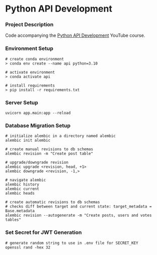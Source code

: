 # Python API Development

### Project Description

Code accompanying the [Python API Development](https://www.youtube.com/watch?v=0sOvCWFmrtA&t=66133s) YouTube course.

### Environment Setup

```
# create conda environment
> conda env create --name api python=3.10

# activate environment
> conda activate api

# install requirements
> pip install -r requirements.txt
```

### Server Setup 

```
uvicorn app.main:app --reload
```

### Database Migration Setup

```
# initialize alembic in a directory named alembic
alembic init alembic

# create manual revisions to db schemas
alembic revision -m "Create post table"

# upgrade/downgrade revision
alembic upgrade <revision, head, +1>
alembic downgrade <revision, -1,>

# navigate alembic
alembic history
alembic current
alembic heads

# create automatic revisions to db schemas 
# checks diff between target and current state: target_metadata = Base.metadata
alembic revision --autogenerate -m "Create posts, users and votes tables"
```


### Set Secret for JWT Generation
 ```
# generate random string to use in .env file for SECRET_KEY
openssl rand -hex 32 
```